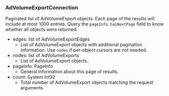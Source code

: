 ### AdVolumeExportConnection
Paginated list of AdVolumeExport objects. Each page of the results will include at most 1000 entries. Query the `pageInfo.hasNextPage` field to know whether all objects were returned.

- edges: list of AdVolumeExportEdges
  - List of AdVolumeExport objects with additional pagination information. Use `nodes` if per-object cursors are not needed.
- nodes: list of AdVolumeExports
  - List of AdVolumeExport objects.
- pageInfo: PageInfo
  - General information about this page of results.
- count: System.Int32
  - Total number of AdVolumeExport objects matching the request arguments.
